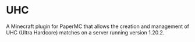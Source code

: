 # UHC
A Minecraft plugin for PaperMC that allows the creation and management of UHC (Ultra Hardcore) matches on a server running version 1.20.2.